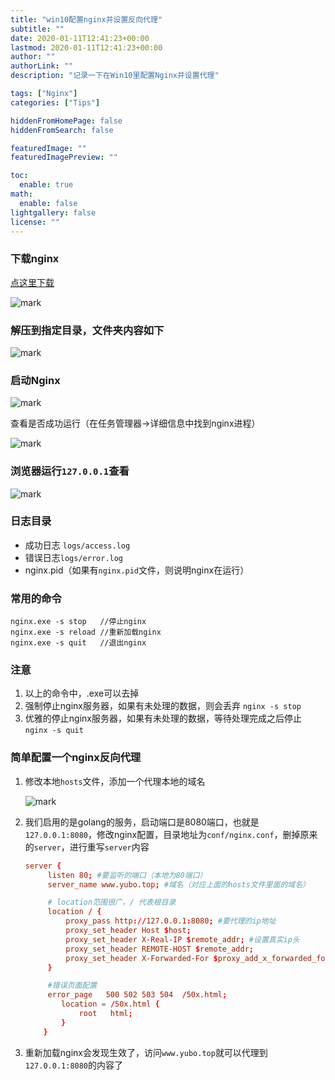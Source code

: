 ```yaml
---
title: "win10配置nginx并设置反向代理"
subtitle: ""
date: 2020-01-11T12:41:23+00:00
lastmod: 2020-01-11T12:41:23+00:00
author: ""
authorLink: ""
description: "记录一下在Win10里配置Nginx并设置代理"

tags: ["Nginx"]
categories: ["Tips"]

hiddenFromHomePage: false
hiddenFromSearch: false

featuredImage: ""
featuredImagePreview: ""

toc:
  enable: true
math:
  enable: false
lightgallery: false
license: ""
---
```

<!--more-->

### 下载nginx

[点这里下载](http://nginx.org/en/download.html)

![mark](https://pic.yqqy.top/blog/20200111/4E4abJ16o0df.png?imageMogr2/format/webp/interlace/1)

### 解压到指定目录，文件夹内容如下

![mark](https://pic.yqqy.top/blog/20200111/lv1ToWIHSOBx.png?imageMogr2/format/webp/interlace/1)

### 启动Nginx

![mark](https://pic.yqqy.top/blog/20200111/VnoVLHwYdhns.png?imageMogr2/format/webp/interlace/1)

查看是否成功运行（在任务管理器->详细信息中找到nginx进程）

![mark](https://pic.yqqy.top/blog/20200111/JRE5KzvQcjin.png?imageMogr2/format/webp/interlace/1)

### 浏览器运行`127.0.0.1`查看

![mark](https://pic.yqqy.top/blog/20200111/KQPeW6geG0xQ.png?imageMogr2/format/webp/interlace/1)

### 日志目录

* 成功日志 `logs/access.log`
* 错误日志`logs/error.log`
* nginx.pid（如果有`nginx.pid`文件，则说明nginx在运行）

### 常用的命令

```shell
nginx.exe -s stop   //停止nginx
nginx.exe -s reload //重新加载nginx
nginx.exe -s quit   //退出nginx
```

### 注意

1. 以上的命令中，.exe可以去掉
2. 强制停止nginx服务器，如果有未处理的数据，则会丢弃 `nginx -s stop`
3. 优雅的停止nginx服务器，如果有未处理的数据，等待处理完成之后停止 `nginx -s quit`

### 简单配置一个nginx反向代理

1. 修改本地`hosts`文件，添加一个代理本地的域名

   ![mark](https://pic.yqqy.top/blog/20200111/C4x03rT0su6y.png?imageMogr2/format/webp/interlace/1)

2. 我们启用的是golang的服务，启动端口是8080端口，也就是`127.0.0.1:8080`，修改nginx配置，目录地址为`conf/nginx.conf`，删掉原来的`server`，进行重写`server`内容

   ```conf
   server {
       	listen 80; #要监听的端口（本地为80端口）
       	server_name www.yubo.top; #域名（对应上面的hosts文件里面的域名）
   
   		# location范围很广，/ 代表根目录
       	location / {
       		proxy_pass http://127.0.0.1:8080; #要代理的ip地址
       		proxy_set_header Host $host;
   		    proxy_set_header X-Real-IP $remote_addr; #设置真实ip头
   		    proxy_set_header REMOTE-HOST $remote_addr;
   		    proxy_set_header X-Forwarded-For $proxy_add_x_forwarded_for;
       	}
   
   		#错误页面配置
       	error_page   500 502 503 504  /50x.html;
           location = /50x.html {
               root   html;
           }
       }
   ```

3. 重新加载nginx会发现生效了，访问`www.yubo.top`就可以代理到`127.0.0.1:8080`的内容了